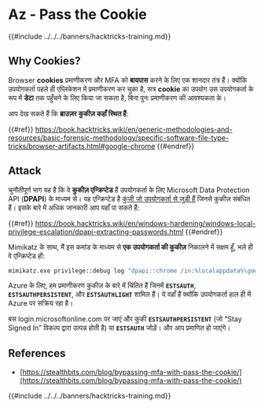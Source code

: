 # Az - Pass the Cookie

{{#include ../../../banners/hacktricks-training.md}}

## Why Cookies?

Browser **cookies** प्रमाणीकरण और MFA को **बायपास** करने के लिए एक शानदार तंत्र हैं। क्योंकि उपयोगकर्ता पहले ही एप्लिकेशन में प्रमाणीकरण कर चुका है, सत्र **cookie** का उपयोग उस उपयोगकर्ता के रूप में **डेटा** तक पहुँचने के लिए किया जा सकता है, बिना पुनः प्रमाणीकरण की आवश्यकता के।

आप देख सकते हैं कि **ब्राउज़र कुकीज़ कहाँ स्थित हैं**:

{{#ref}}
https://book.hacktricks.wiki/en/generic-methodologies-and-resources/basic-forensic-methodology/specific-software-file-type-tricks/browser-artifacts.html#google-chrome
{{#endref}}

## Attack

चुनौतीपूर्ण भाग यह है कि वे **कुकीज़ एन्क्रिप्टेड** हैं उपयोगकर्ता के लिए Microsoft Data Protection API (**DPAPI**) के माध्यम से। यह एन्क्रिप्टेड है [कुंजी जो उपयोगकर्ता से जुड़ी हैं](https://book.hacktricks.wiki/en/windows-hardening/windows-local-privilege-escalation/dpapi-extracting-passwords.html) जिनसे कुकीज़ संबंधित हैं। इसके बारे में अधिक जानकारी आप यहाँ पा सकते हैं:

{{#ref}}
https://book.hacktricks.wiki/en/windows-hardening/windows-local-privilege-escalation/dpapi-extracting-passwords.html
{{#endref}}

Mimikatz के साथ, मैं इस कमांड के माध्यम से **एक उपयोगकर्ता की कुकीज़** निकालने में सक्षम हूँ, भले ही वे एन्क्रिप्टेड हों:
```bash
mimikatz.exe privilege::debug log "dpapi::chrome /in:%localappdata%\google\chrome\USERDA~1\default\cookies /unprotect" exit
```
Azure के लिए, हम प्रमाणीकरण कुकीज़ के बारे में चिंतित हैं जिनमें **`ESTSAUTH`**, **`ESTSAUTHPERSISTENT`**, और **`ESTSAUTHLIGHT`** शामिल हैं। ये वहाँ हैं क्योंकि उपयोगकर्ता हाल ही में Azure पर सक्रिय रहा है।

बस login.microsoftonline.com पर जाएं और कुकी **`ESTSAUTHPERSISTENT`** (जो “Stay Signed In” विकल्प द्वारा उत्पन्न होती है) या **`ESTSAUTH`** जोड़ें। और आप प्रमाणित हो जाएंगे।

## References

- [https://stealthbits.com/blog/bypassing-mfa-with-pass-the-cookie/](https://stealthbits.com/blog/bypassing-mfa-with-pass-the-cookie/)

{{#include ../../../banners/hacktricks-training.md}}
